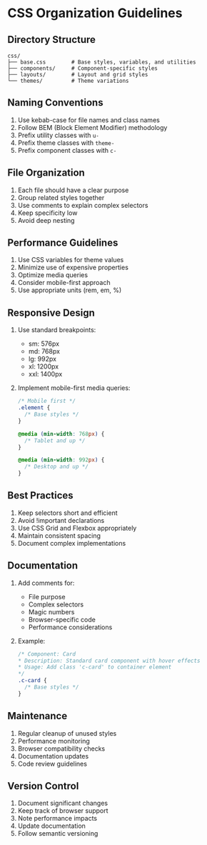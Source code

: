 # CSS Organization Guidelines

## Directory Structure
```
css/
├── base.css        # Base styles, variables, and utilities
├── components/     # Component-specific styles
├── layouts/        # Layout and grid styles
└── themes/         # Theme variations
```

## Naming Conventions
1. Use kebab-case for file names and class names
2. Follow BEM (Block Element Modifier) methodology
3. Prefix utility classes with `u-`
4. Prefix theme classes with `theme-`
5. Prefix component classes with `c-`

## File Organization
1. Each file should have a clear purpose
2. Group related styles together
3. Use comments to explain complex selectors
4. Keep specificity low
5. Avoid deep nesting

## Performance Guidelines
1. Use CSS variables for theme values
2. Minimize use of expensive properties
3. Optimize media queries
4. Consider mobile-first approach
5. Use appropriate units (rem, em, %)

## Responsive Design
1. Use standard breakpoints:
   - sm: 576px
   - md: 768px
   - lg: 992px
   - xl: 1200px
   - xxl: 1400px

2. Implement mobile-first media queries:
   ```css
   /* Mobile first */
   .element {
     /* Base styles */
   }
   
   @media (min-width: 768px) {
     /* Tablet and up */
   }
   
   @media (min-width: 992px) {
     /* Desktop and up */
   }
   ```

## Best Practices
1. Keep selectors short and efficient
2. Avoid !important declarations
3. Use CSS Grid and Flexbox appropriately
4. Maintain consistent spacing
5. Document complex implementations

## Documentation
1. Add comments for:
   - File purpose
   - Complex selectors
   - Magic numbers
   - Browser-specific code
   - Performance considerations

2. Example:
   ```css
   /* Component: Card
   * Description: Standard card component with hover effects
   * Usage: Add class 'c-card' to container element
   */
   .c-card {
     /* Base styles */
   }
   ```

## Maintenance
1. Regular cleanup of unused styles
2. Performance monitoring
3. Browser compatibility checks
4. Documentation updates
5. Code review guidelines

## Version Control
1. Document significant changes
2. Keep track of browser support
3. Note performance impacts
4. Update documentation
5. Follow semantic versioning 